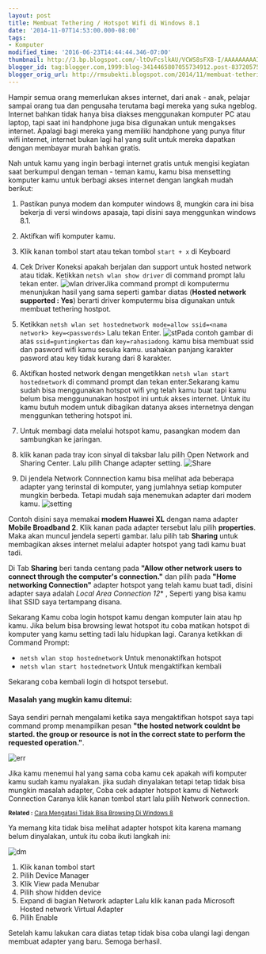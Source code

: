 ```yaml
---
layout: post
title: Membuat Tethering / Hotspot Wifi di Windows 8.1
date: '2014-11-07T14:53:00.000-08:00'
tags:
- Komputer
modified_time: '2016-06-23T14:44:44.346-07:00'
thumbnail: http://3.bp.blogspot.com/-ltOvFcslkAU/VCWS8sFX8-I/AAAAAAAAAIw/cKDgos7mk8M/s72-c/desktop.png
blogger_id: tag:blogger.com,1999:blog-3414465807055734912.post-8372057507209436573
blogger_orig_url: http://rmsubekti.blogspot.com/2014/11/membuat-tethering-hotspot-wifi-di.html
---
```

Hampir semua orang memerlukan akses internet, dari anak - anak, pelajar sampai orang tua dan pengusaha terutama bagi mereka yang suka ngeblog. Internet bahkan tidak hanya bisa diakses menggunakan komputer PC atau laptop, tapi saat ini handphone juga bisa digunakan untuk mengakses internet. Apalagi bagi mereka yang memiliki handphone yang punya fitur wifi internet, internet bukan lagi hal yang sulit untuk mereka dapatkan dengan membayar murah bahkan gratis.

Nah untuk kamu yang ingin berbagi internet gratis untuk mengisi kegiatan saat berkumpul dengan teman - teman kamu, kamu bisa mensetting komputer kamu untuk berbagi akses internet dengan langkah mudah berikut:

1. Pastikan punya modem dan komputer windows 8, mungkin cara ini bisa bekerja di versi windows apasaja, tapi disini saya menggunkan windows 8.1.

2. Aktifkan wifi komputer kamu.

3. Klik kanan tombol start atau tekan tombol `start + x` di Keyboard

4. Cek Driver Koneksi apakah berjalan dan support untuk hosted network atau tidak. Ketikkan `netsh wlan show driver` di command prompt lalu tekan enter. ![wlan driver](https://1.bp.blogspot.com/-Izcn4s6XyYU/VF0yDDVcBsI/AAAAAAAAAQ8/LzeVs7o2iU0/s1600/wifi%2Bon.png)Jika command prompt di komputermu menunjukan hasil yang sama seperti gambar diatas (**Hosted network supported : Yes**) berarti driver komputermu bisa digunakan untuk membuat tethering hostpot.

5. Ketikkan `netsh wlan set hostednetwork mode=allow ssid=<nama network> key=<passwords>` Lalu tekan Enter. ![st](https://2.bp.blogspot.com/-gDbSgB_U0vs/VF0t7eSXd8I/AAAAAAAAAQw/N36hmULdV4c/s1600/sethostednetwork.PNG)Pada contoh gambar di atas `ssid=guntingkertas` dan `key=rahasiadong`. kamu bisa membuat ssid dan pasword wifi kamu sesuka kamu. usahakan panjang karakter pasword atau key tidak kurang dari 8 karakter.

6. Aktifkan hosted network dengan mengetikkan `netsh wlan start hostednetwork` di command prompt dan tekan enter.Sekarang kamu sudah bisa menggunakan hotspot wifi yng telah kamu buat tapi kamu belum bisa menggununakan hostpot ini untuk akses internet. Untuk itu kamu butuh modem untuk dibagikan datanya akses internetnya dengan menggunkan tethering hotspot ini.

7. Untuk membagi data melalui hotspot kamu, pasangkan modem dan sambungkan ke jaringan.

8. klik kanan pada tray icon sinyal di taksbar lalu pilih Open Network and Sharing Center. Lalu pilih Change adapter setting. ![Share](https://1.bp.blogspot.com/-Myb1gLyRU-s/VF040G1mDaI/AAAAAAAAARc/HuoNpjb37Uc/s1600/network.png)

9. Di jendela Network Connnection kamu bisa melihat ada beberapa adapter yang terinstal di komputer, yang jumlahnya setiap komputer mungkin berbeda. Tetapi mudah saja menemukan adapter dari modem kamu. ![setting](https://4.bp.blogspot.com/-Srepanum2r4/VF09SW5tYaI/AAAAAAAAARo/XbqMpDf62Uw/s1600/network.png)

Contoh disini saya memakai **modem Huawei XL** dengan nama adapter **Mobile Broadband 2**. Klik kanan pada adapter tersebut lalu pilih **properties**. Maka akan muncul jendela seperti gambar. lalu pilih tab **Sharing** untuk membagikan akses internet melalui adapter hotspot yang tadi kamu buat tadi.

Di Tab **Sharing** beri tanda centang pada **"Allow other network users to connect through the computer's connection."** dan pilih pada **"Home networking Connection"** adapter hotspot yang telah kamu buat tadi, disini adapter saya adalah **Local Area Connection* 12** , Seperti yang bisa kamu lihat SSID saya tertampang disana.

Sekarang Kamu coba login hotspot kamu dengan komputer lain atau hp kamu. Jika belum bisa browsing lewat hotspot itu coba matikan hotspot di komputer yang kamu setting tadi lalu hidupkan lagi. Caranya ketikkan di Command Prompt:

- `netsh wlan stop hostednetwork` Untuk menonaktifkan hotspot
- `netsh wlan start hostednetwork` Untuk mengaktifkan kembali

Sekarang coba kembali login di hotspot tersebut.

#### Masalah yang mugkin kamu ditemui:
Saya sendiri pernah mengalami ketika saya mengaktifkan hotspot saya tapi command promp menampilkan pesan **"the hosted network couldnt be started. the group or resource is not in the correct state to perform the requested operation."**.

![err](https://4.bp.blogspot.com/-YlJ1XdTk9KI/VF1GKjsrYeI/AAAAAAAAAR4/poDgNVwpOQU/s1600/cannotbestatrted.PNG)

Jika kamu menemui hal yang sama coba kamu cek apakah wifi komputer kamu sudah kamu nyalakan. jika sudah dinyalakan tetapi tetap tidak bisa mungkin masalah adapter, Coba cek adapter hotspot kamu di Network Connection Caranya  klik kanan  tombol start lalu pilih Network connection.

<small>**Related :** [Cara Mengatasi Tidak Bisa Browsing Di Windows 8](./mengatasi-tidak-bisa-browsing-di-windows8)</small>

Ya memang kita tidak bisa melihat adapter hotspot kita karena mamang belum dinyalakan, untuk itu coba ikuti langkah ini:

![dm](https://3.bp.blogspot.com/-HSpuwAXBprc/VF1KLXGDD_I/AAAAAAAAASE/zBbY_CzyT9M/s1600/device%2Bmanager.png)

1. Klik kanan tombol start
2. Pilih Device Manager
3. Klik View pada Menubar
4. Pilih show hidden device
5. Expand di bagian Network adapter Lalu klik kanan pada Microsoft Hosted network Virtual Adapter
6. Pilih Enable

Setelah kamu lakukan cara diatas tetap tidak bisa coba ulangi lagi dengan membuat adapter yang baru. Semoga berhasil.

